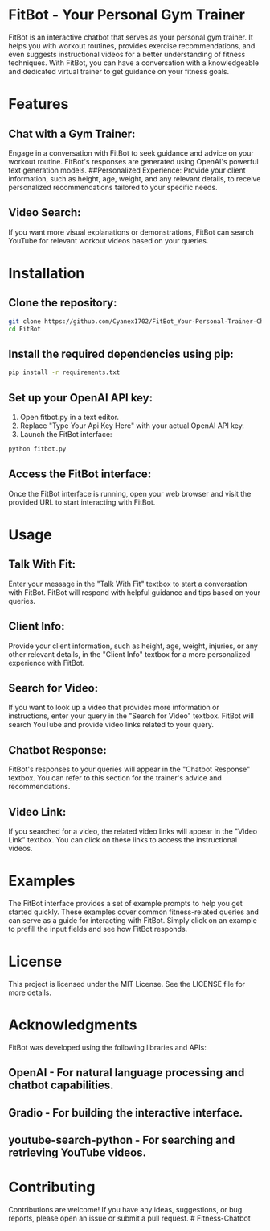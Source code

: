 # FitBot - Your Personal Gym Trainer
FitBot is an interactive chatbot that serves as your personal gym trainer. It helps you with workout routines, provides exercise recommendations, and even suggests instructional videos for a better understanding of fitness techniques. With FitBot, you can have a conversation with a knowledgeable and dedicated virtual trainer to get guidance on your fitness goals.

# Features
## Chat with a Gym Trainer: 
Engage in a conversation with FitBot to seek guidance and advice on your workout routine. FitBot's responses are generated using OpenAI's powerful text generation models.
##Personalized Experience: 
Provide your client information, such as height, age, weight, and any relevant details, to receive personalized recommendations tailored to your specific needs.
## Video Search: 
If you want more visual explanations or demonstrations, FitBot can search YouTube for relevant workout videos based on your queries.

# Installation
## Clone the repository:
```bash
git clone https://github.com/Cyanex1702/FitBot_Your-Personal-Trainer-Chatbot.git
cd FitBot
```
## Install the required dependencies using pip:
```bash
pip install -r requirements.txt
```

## Set up your OpenAI API key:

1. Open fitbot.py in a text editor.
2. Replace "Type Your Api Key Here" with your actual OpenAI API key.
3. Launch the FitBot interface:
```bash
python fitbot.py
```
## Access the FitBot interface:

Once the FitBot interface is running, open your web browser and visit the provided URL to start interacting with FitBot.

# Usage
## Talk With Fit: 
Enter your message in the "Talk With Fit" textbox to start a conversation with FitBot. FitBot will respond with helpful guidance and tips based on your queries.

## Client Info: 
Provide your client information, such as height, age, weight, injuries, or any other relevant details, in the "Client Info" textbox for a more personalized experience with FitBot.

## Search for Video: 
If you want to look up a video that provides more information or instructions, enter your query in the "Search for Video" textbox. FitBot will search YouTube and provide video links related to your query.

## Chatbot Response: 
FitBot's responses to your queries will appear in the "Chatbot Response" textbox. You can refer to this section for the trainer's advice and recommendations.

## Video Link: 
If you searched for a video, the related video links will appear in the "Video Link" textbox. You can click on these links to access the instructional videos.

# Examples
The FitBot interface provides a set of example prompts to help you get started quickly. These examples cover common fitness-related queries and can serve as a guide for interacting with FitBot. Simply click on an example to prefill the input fields and see how FitBot responds.

# License
This project is licensed under the MIT License. See the LICENSE file for more details.

# Acknowledgments
FitBot was developed using the following libraries and APIs:

## OpenAI - For natural language processing and chatbot capabilities.
## Gradio - For building the interactive interface.
## youtube-search-python - For searching and retrieving YouTube videos.
# Contributing
Contributions are welcome! If you have any ideas, suggestions, or bug reports, please open an issue or submit a pull request.
#   F i t n e s s - C h a t b o t  
 